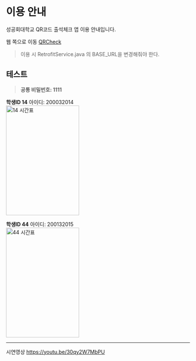 # 이용 안내
성공회대학교 QR코드 출석체크 앱 이용 안내입니다.

웹 쪽으로 이동 [QRCheck](https://github.com/Jungea/QRCheck)

> 이용 시 RetrofitService.java 의 BASE_URL을 변경해줘야 한다.

## 테스트

> **공통 비밀번호: 1111**

**학생ID 14** 아이디: 200032014  
<img src="https://user-images.githubusercontent.com/33142199/79818669-523fdd80-83c3-11ea-86f0-15896c7f8794.jpg" alt="14 시간표" width="200px" height="300">

**학생ID 44** 아이디: 200132015  
<img src="https://user-images.githubusercontent.com/33142199/79818708-6b488e80-83c3-11ea-90b5-95f5801cd075.jpg" alt="44 시간표" width="200px" height="300">

---
시연영상 https://youtu.be/30qy2W7MbPU
